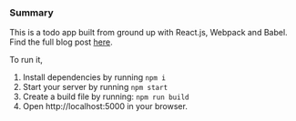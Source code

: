 ### Summary
This is a todo app built from ground up with React.js, Webpack and Babel. 
Find the full blog post [here](https://medium.com/@selom/how-to-set-up-webpack-and-babel-for-a-simple-reactjs-app-8334bea3988d).

To run it, 
1. Install dependencies by running `npm i`
2. Start your server by running `npm start`
3. Create a build file by running: `npm run build`
4. Open http://localhost:5000 in your browser.
